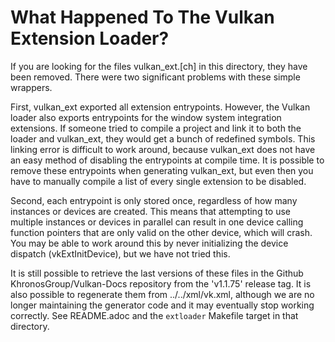 <!--
Copyright 2018-2021 The Khronos Group Inc.

SPDX-License-Identifier: CC-BY-4.0
-->

# What Happened To The Vulkan Extension Loader?

If you are looking for the files vulkan_ext.[ch] in this directory, they
have been removed. There were two significant problems with these simple
wrappers.

First, vulkan_ext exported all extension entrypoints. However, the Vulkan
loader also exports entrypoints for the window system integration
extensions. If someone tried to compile a project and link it to both the
loader and vulkan_ext, they would get a bunch of redefined symbols. This
linking error is difficult to work around, because vulkan_ext does not have
an easy method of disabling the entrypoints at compile time. It is possible
to remove these entrypoints when generating vulkan_ext, but even then you
have to manually compile a list of every single extension to be disabled.

Second, each entrypoint is only stored once, regardless of how many
instances or devices are created. This means that attempting to use multiple
instances or devices in parallel can result in one device calling function
pointers that are only valid on the other device, which will crash. You may
be able to work around this by never initializing the device dispatch
(vkExtInitDevice), but we have not tried this.

It is still possible to retrieve the last versions of these files in the
Github KhronosGroup/Vulkan-Docs repository from the 'v1.1.75' release tag.
It is also possible to regenerate them from ../../xml/vk.xml, although we
are no longer maintaining the generator code and it may eventually stop
working correctly. See README.adoc and the `extloader` Makefile target in
that directory.
